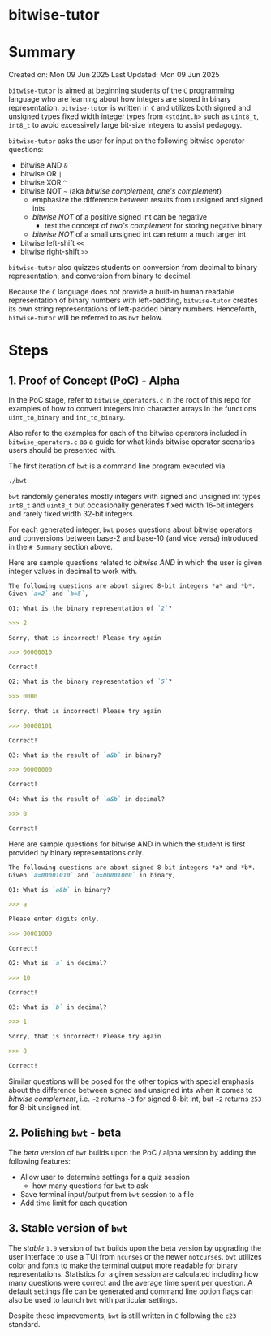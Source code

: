 bitwise-tutor
========================

# Summary

Created on: Mon 09 Jun 2025
Last Updated: Mon 09 Jun 2025

`bitwise-tutor` is aimed at beginning students of the `C` programming
language who are learning about how integers are stored in binary
representation. `bitwise-tutor` is written in `C` and utilizes both
signed and unsigned types fixed width integer types from `<stdint.h>` such
as `uint8_t`, `int8_t` to avoid excessively large bit-size integers to
assist pedagogy.

`bitwise-tutor` asks the user for input on the following bitwise
operator questions:

- bitwise AND `&`
- bitwise OR `|`
- bitwise XOR `^`
- bitwise NOT `~` (aka *bitwise complement*, *one's complement*)
  - emphasize the difference between results from unsigned and signed ints
  - *bitwise NOT* of a positive signed int can be negative
    - test the concept of *two's complement* for storing negative binary
  - *bitwise NOT* of a small unsigned int can return  a much larger int
- bitwise left-shift `<<`
- bitwise right-shift `>>`

`bitwise-tutor` also quizzes students on conversion from decimal to
binary representation, and conversion from binary to decimal.

Because the `C` language does not provide a built-in human readable
representation of binary numbers with left-padding, `bitwise-tutor`
creates its own string representations of left-padded binary numbers.
Henceforth, `bitwise-tutor` will be referred to as `bwt` below.

# Steps

## 1. Proof of Concept (PoC) - Alpha

In the PoC stage, refer to `bitwise_operators.c` in the root of this
repo for examples of how to convert integers into character arrays in the
functions `uint_to_binary` and `int_to_binary`.

Also refer to the examples for each of the bitwise operators included in
`bitwise_operators.c` as a guide for what kinds bitwise operator scenarios
users should be presented with.

The first iteration of `bwt` is a command line program executed via

```sh
./bwt
```

`bwt` randomly generates mostly integers with signed and unsigned int types
`int8_t` and `uint8_t` but occasionally generates fixed width 16-bit
integers and rarely fixed width 32-bit integers.

For each generated integer, `bwt` poses questions about bitwise operators
and conversions between base-2 and base-10 (and vice versa) introduced in
the `# Summary` section above.

Here are sample questions related to *bitwise AND* in which the user is
given integer values in decimal to work with.

```markdown
The following questions are about signed 8-bit integers *a* and *b*.
Given `a=2` and `b=5`,

Q1: What is the binary representation of `2`?

>>> 2

Sorry, that is incorrect! Please try again

>>> 00000010

Correct!

Q2: What is the binary representation of `5`?

>>> 0000

Sorry, that is incorrect! Please try again

>>> 00000101

Correct!

Q3: What is the result of `a&b` in binary?

>>> 00000000

Correct!

Q4: What is the result of `a&b` in decimal?

>>> 0

Correct!
```

Here are sample questions for bitwise AND in which the student is first
provided by binary representations only.

```markdown
The following questions are about signed 8-bit integers *a* and *b*.
Given `a=00001010` and `b=00001000` in binary,

Q1: What is `a&b` in binary?

>>> a

Please enter digits only.

>>> 00001000

Correct!

Q2: What is `a` in decimal?

>>> 10

Correct!

Q3: What is `b` in decimal?

>>> 1

Sorry, that is incorrect! Please try again

>>> 8

Correct!
```

Similar questions will be posed for the other topics with special emphasis
about the difference between signed and unsigned ints when it comes to
*bitwise complement*, i.e. `~2` returns `-3` for signed 8-bit int, but `~2`
returns `253` for 8-bit unsigned int.


## 2. Polishing `bwt` - beta

The *beta* version of `bwt` builds upon the PoC / alpha version by adding
the following features:

- Allow user to determine settings for a quiz session
  + how many questions for `bwt` to ask
- Save terminal input/output from `bwt` session to a file
- Add time limit for each question

## 3. Stable version of `bwt`

The *stable* `1.0` version of `bwt` builds upon the beta version by
upgrading the user interface to use a TUI from `ncurses` or the newer
`notcurses`. `bwt` utilizes color and fonts to make the terminal
output more readable for binary representations. Statistics for a given
session are calculated including how many questions were correct and
the average time spent per question. A default settings file can be
generated and command line option flags can also be used to launch `bwt`
with particular settings.

Despite these improvements, `bwt` is still written in `C` following the
`c23` standard.
